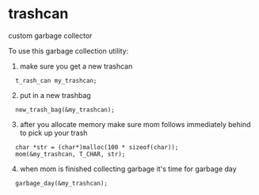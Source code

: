 # trashcan
custom garbage collector

To use this garbage collection utility:
1. make sure you get a new trashcan
```
  t_rash_can my_trashcan;
```

2. put in a new trashbag
```
  new_trash_bag(&my_trashcan);
```

3. after you allocate memory make sure mom follows immediately behind to pick up your trash
```
  char *str = (char*)malloc(100 * sizeof(char));
  mom(&my_trashcan, T_CHAR, str);
  ```
  
4.  when mom is finished collecting garbage it's time for garbage day
```
  garbage_day(&my_trashcan);
  ```

